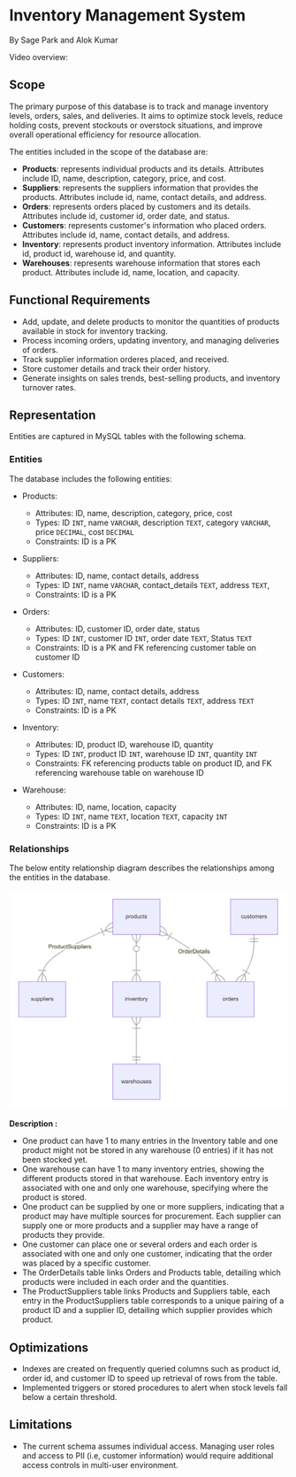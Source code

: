 # Inventory Management System

By Sage Park and Alok Kumar 

Video overview: <URL HERE>

## Scope

The primary purpose of this database is to track and manage inventory levels, orders, sales, and deliveries. It aims to optimize stock levels, reduce holding costs, prevent stockouts or overstock situations, and improve overall operational efficiency for resource allocation. 

The entities included in the scope of the database are: 
* **Products**: represents individual products and its details. Attributes include ID, name, description, category, price, and cost.  
* **Suppliers**: represents the suppliers information that provides the products. Attributes include id, name, contact details, and address.
* **Orders**: represents orders placed by customers and its details. Attributes include id, customer id, order date, and status. 
* **Customers**: represents customer's information who placed orders. Attributes include id, name, contact details, and address. 
* **Inventory**: represents product inventory information. Attributes include id, product id, warehouse id, and quantity. 
* **Warehouses**: represents warehouse information that stores each product. Attributes include id, name, location, and capacity. 

## Functional Requirements

* Add, update, and delete products to monitor the quantities of products available in stock for inventory tracking.
* Process incoming orders, updating inventory, and managing deliveries of orders.  
* Track supplier information orderes placed, and received. 
* Store customer details and track their order history. 
* Generate insights on sales trends, best-selling products, and inventory turnover rates. 

## Representation

Entities are captured in MySQL tables with the following schema.

### Entities

The database includes the following entities:

- Products: 
    - Attributes: ID, name, description, category, price, cost
    - Types: ID `INT`, name `VARCHAR`, description `TEXT`, category `VARCHAR`, price `DECIMAL`, cost `DECIMAL`
    - Constraints: ID is a PK

- Suppliers: 
    - Attributes: ID, name, contact details, address
    - Types: ID `INT`, name `VARCHAR`,  contact_details `TEXT`,  address `TEXT`,
    - Constraints: ID is a PK 

- Orders:
    - Attributes: ID, customer ID, order date, status
    - Types: ID `INT`, customer ID `INT`, order date `TEXT`, Status `TEXT`
    - Constraints: ID is a PK and FK referencing customer table on customer ID 

- Customers: 
    - Attributes: ID, name, contact details, address 
    - Types: ID `INT`, name `TEXT`, contact details `TEXT`, address `TEXT`
    - Constraints: ID is a PK 

- Inventory: 
    - Attributes: ID, product ID, warehouse ID, quantity 
    - Types: ID `INT`, product ID `INT`, warehouse ID `INT`, quantity `INT` 
    - Constraints: FK referencing products table on product ID, and FK referencing warehouse table on warehouse ID 

- Warehouse: 
    - Attributes: ID, name, location, capacity 
    - Types: ID `INT`, name `TEXT`, location `TEXT`, capacity `INT` 
    - Constraints: ID is a PK  

### Relationships

The below entity relationship diagram describes the relationships among the entities in the database.

![ER Diagram](diagram.png)

**Description :**
- One product can have 1 to many entries in the Inventory table and one product might not be stored in any warehouse (0 entries) if it has not been stocked yet.
- One warehouse can have 1 to many inventory entries, showing the different products stored in that warehouse. Each inventory entry is associated with one and only one warehouse, specifying where the product is stored. 
- One product can be supplied by one or more suppliers, indicating that a product may have multiple sources for procurement. Each supplier can supply one or more products and a supplier may have a range of products they provide. 
- One customer can place one or several orders and each order is associated with one and only one customer, indicating that the order was placed by a specific customer.
- The OrderDetails table links Orders and Products table, detailing which products were included in each order and the quantities. 
- The ProductSuppliers table links Products and Suppliers table, each entry in the ProductSuppliers table corresponds to a unique pairing of a product ID and a supplier ID, detailing which supplier provides which product. 

## Optimizations

* Indexes are created on frequently queried columns such as product id, order id, and customer ID to speed up retrieval of rows from the table. 
* Implemented triggers or stored procedures to alert when stock levels fall below a certain threshold. 

## Limitations

* The current schema assumes individual access. Managing user roles and access to PII (i.e, customer information) would require additional access controls in multi-user environment. 
